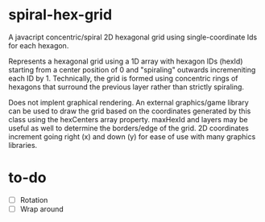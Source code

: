 # spiral-hex-grid
A javacript concentric/spiral 2D hexagonal grid using single-coordinate Ids for each hexagon.

Represents a hexagonal grid using a 1D array with hexagon IDs (hexId) starting from a center position of 0 and "spiraling" outwards incremeniting each ID by 1. Technically, the grid is formed using
concentric rings of hexagons that surround the previous layer rather than strictly spiraling.
 
Does not implent graphical rendering. An external graphics/game library can be used to draw the grid based on the coordinates generated by this class using the hexCenters array property. maxHexId and layers may be useful as well to determine the borders/edge of the grid. 2D coordinates increment going right (x) and down (y) for ease of use with many graphics libraries.

# to-do
- [ ] Rotation
- [ ] Wrap around
